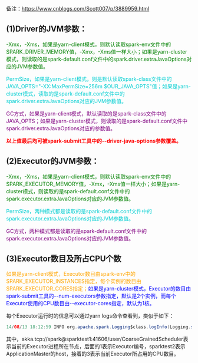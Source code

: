 备注：https://www.cnblogs.com/Scott007/p/3889959.html

## (1)Driver的JVM参数：

<font color="green">-Xmx，-Xms，如果是yarn-client模式，则默认读取spark-env文件中的SPARK_DRIVER_MEMORY值，-Xmx，-Xms值一样大小；如果是yarn-cluster模式，则读取的是spark-default.conf文件中的spark.driver.extraJavaOptions对应的JVM参数值。
</font>

<font color="DarkTurquoise">PermSize，如果是yarn-client模式，则是默认读取spark-class文件中的JAVA_OPTS="-XX:MaxPermSize=256m $OUR_JAVA_OPTS"值；如果是yarn-cluster模式，读取的是spark-default.conf文件中的spark.driver.extraJavaOptions对应的JVM参数值。
</font>

<font color="purple">GC方式，如果是yarn-client模式，默认读取的是spark-class文件中的JAVA_OPTS；如果是yarn-cluster模式，则读取的是spark-default.conf文件中spark.driver.extraJavaOptions对应的参数值。
</font>

<font color="red">**以上值最后均可被spark-submit工具中的--driver-java-options参数覆盖。**
</font>

## (2)Executor的JVM参数：
<font color="green">-Xmx，-Xms，如果是yarn-client模式，则默认读取spark-env文件中的SPARK_EXECUTOR_MEMORY值，-Xmx，-Xms值一样大小；如果是yarn-cluster模式，则读取的是spark-default.conf文件中的spark.executor.extraJavaOptions对应的JVM参数值。
</font>

<font color="DarkTurquoise">PermSize，两种模式都是读取的是spark-default.conf文件中的spark.executor.extraJavaOptions对应的JVM参数值。
</font>

<font color="purple">GC方式，两种模式都是读取的是spark-default.conf文件中的spark.executor.extraJavaOptions对应的JVM参数值。
</font>

## (3)Executor数目及所占CPU个数
<font color="orange">如果是yarn-client模式，Executor数目由spark-env中的SPARK_EXECUTOR_INSTANCES指定，每个实例的数目由SPARK_EXECUTOR_CORES指定；</font><font color="blue">如果是yarn-cluster模式，Executor的数目由spark-submit工具的--num-executors参数指定，默认是2个实例，而每个Executor使用的CPU数目由--executor-cores指定，默认为1核。</font>

每个Executor运行时的信息可以通过yarn logs命令查看到，类似于如下：

```java
14/08/13 18:12:59 INFO org.apache.spark.Logging$class.logInfo(Logging.scala:58): Setting up executor with commands: List($JAVA_HOME/bin/java, -server, -XX:OnOutOfMemoryError='kill %p', -Xms1024m -Xmx1024m , -XX:PermSize=256M -XX:MaxPermSize=256M -verbose:gc -XX:+PrintGCDetails -XX:+PrintGCTimeStamps -XX:+PrintHeapAtGC -Xloggc:/tmp/spark_gc.log, -Djava.io.tmpdir=$PWD/tmp, -Dlog4j.configuration=log4j-spark-container.properties, org.apache.spark.executor.CoarseGrainedExecutorBackend, akka.tcp://spark@sparktest1:41606/user/CoarseGrainedScheduler, 1, sparktest2, 3, 1>, <LOG_DIR>/stdout, 2>, <LOG_DIR>/stderr)
```

其中，akka.tcp://spark@sparktest1:41606/user/CoarseGrainedScheduler表示当前的Executor进程所在节点，后面的1表示Executor编号，sparktest2表示ApplicationMaster的host，接着的3表示当前Executor所占用的CPU数目。